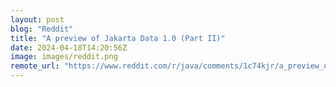```yaml
---
layout: post
blog: "Reddit"
title: "A preview of Jakarta Data 1.0 (Part II)"
date: 2024-04-18T14:20:56Z
image: images/reddit.png
remote_url: "https://www.reddit.com/r/java/comments/1c74kjr/a_preview_of_jakarta_data_10_part_ii/"
---
```

